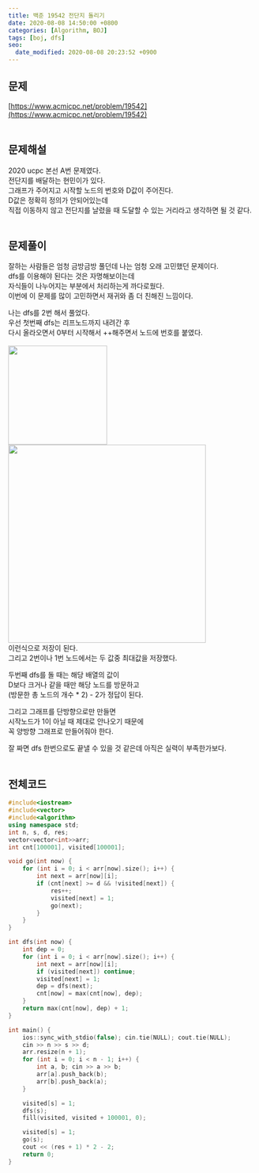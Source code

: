 ```yaml
---
title: 백준 19542 전단지 돌리기
date: 2020-08-08 14:50:00 +0800
categories: [Algorithm, BOJ]
tags: [boj, dfs]
seo:
  date_modified: 2020-08-08 20:23:52 +0900
---
```


## 문제
[https://www.acmicpc.net/problem/19542](https://www.acmicpc.net/problem/19542)  
<br>

## 문제해설  
2020 ucpc 본선 A번 문제였다.  
전단지를 배달하는 현민이가 있다.  
그래프가 주어지고 시작할 노드의 번호와 D값이 주어진다.  
D값은 정확히 정의가 안되어있는데  
직접 이동하지 않고 전단지를 날렸을 때 도달할 수 있는 거리라고 생각하면 될 것 같다.  
<br>

## 문제풀이  
잘하는 사람들은 엄청 금방금방 풀던데 나는 엄청 오래 고민했던 문제이다.  
dfs를 이용해야 된다는 것은 자명해보이는데  
자식들이 나누어지는 부분에서 처리하는게 까다로웠다.  
이번에 이 문제를 많이 고민하면서 재귀와 좀 더 친해진 느낌이다.  

나는 dfs를 2번 해서 풀었다.  
우선 첫번째 dfs는 리프노드까지 내려간 후  
다시 올라오면서 0부터 시작해서 ++해주면서 노드에 번호를 붙였다.  
<br>
<img width="200px" src="https://user-images.githubusercontent.com/52627952/89708516-f7061b00-d9b2-11ea-8b2f-d7e5cb103e02.png">  
<img width="400px" src="https://user-images.githubusercontent.com/52627952/89708669-f621b900-d9b3-11ea-8d5f-85f547bdcd6a.png">  
이런식으로 저장이 된다.  
그리고 2번이나 1번 노드에서는 두 값중 최대값을 저장했다.  

두번째 dfs를 돌 때는 해당 배열의 값이  
D보다 크거나 같을 때만 해당 노드를 방문하고  
(방문한 총 노드의 개수 * 2) - 2가 정답이 된다.  

그리고 그래프를 단방향으로만 만들면  
시작노드가 1이 아닐 때 제대로 안나오기 때문에  
꼭 양방향 그래프로 만들어줘야 한다.  

잘 짜면 dfs 한번으로도 끝낼 수 있을 것 같은데 아직은 실력이 부족한가보다.  
<br>


## 전체코드
```c++
#include<iostream>
#include<vector>
#include<algorithm>
using namespace std;
int n, s, d, res;
vector<vector<int>>arr;
int cnt[100001], visited[100001];

void go(int now) {
	for (int i = 0; i < arr[now].size(); i++) {
		int next = arr[now][i];
		if (cnt[next] >= d && !visited[next]) {
			res++;
			visited[next] = 1;
			go(next);
		}
	}
}

int dfs(int now) {
	int dep = 0;
	for (int i = 0; i < arr[now].size(); i++) {
		int next = arr[now][i];
		if (visited[next]) continue;
		visited[next] = 1;
		dep = dfs(next);
		cnt[now] = max(cnt[now], dep);
	}
	return max(cnt[now], dep) + 1;
}

int main() {
	ios::sync_with_stdio(false); cin.tie(NULL); cout.tie(NULL);
	cin >> n >> s >> d;
	arr.resize(n + 1);
	for (int i = 0; i < n - 1; i++) {
		int a, b; cin >> a >> b;
		arr[a].push_back(b);
		arr[b].push_back(a);
	}

	visited[s] = 1;
	dfs(s);
	fill(visited, visited + 100001, 0);

	visited[s] = 1;
	go(s);
	cout << (res + 1) * 2 - 2;
	return 0;
}
```